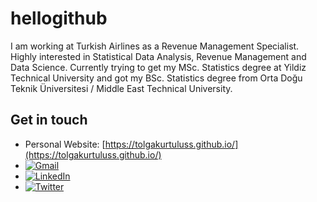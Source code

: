 # hellogithub

I am working at Turkish Airlines as a Revenue Management Specialist. Highly interested in Statistical Data Analysis, Revenue Management and Data Science. Currently trying to get my MSc. Statistics degree at Yildiz Technical University and got my BSc. Statistics degree from Orta Doğu Teknik Üniversitesi / Middle East Technical University.

## Get in touch
- Personal Website: [https://tolgakurtuluss.github.io/](https://tolgakurtuluss.github.io/)
- [![Gmail](https://img.shields.io/badge/-gmail-red?style=flat-square)](mailto:tolgakurtulus95@gmail.com)
- [![LinkedIn](https://img.shields.io/badge/-linkedin-0073B1?style=flat-square)](https://www.linkedin.com/in/tolgakurtulus)
- [![Twitter](https://img.shields.io/badge/-twitter-1C9CEA?style=flat-square)](https://twitter.com/tolgaakurtuluss)
